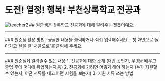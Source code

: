 # 도전! 열정! 행복! 부천상록학교 전공과
<img src="https://camo.githubusercontent.com/8b659fef7cf83cf8b75a47e22fe622c8dc16fe2a0cf9ec9d3e89be90c6ca450c/687474703a2f2f7777772e62756368656f6e74696d65732e636f6d2f6e6577732f70686f746f2f3230303930342f343739382d322d383531352e6a7067" alt="teacher2" />
## 원준샘은 상록학교 전공과에 대해 알려주는 챗봇이예요.
<hr />
### 원준샘 활용 방법
-궁금한 내용을 클릭하거나 직접 입력해주세요.  
-첫 화면으로 돌아가고 싶을 땐 '처음으로'를 클릭해 주세요.
<hr />
### 원준샘이 알려줄수 있는 내용
1. 전공과에 대한 소개 (어떤 곳인지, 무엇을 배우고 졸업 후에 어디에 취업하는지 등)
2. 전공과에 가려면 어떻게 해야 하는지 (누가 지원할 수 있는지, 어떤 서류를 내고 어떤 시험을 보는지)
3. 지원 서류 쓰는 방법
